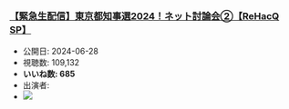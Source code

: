 ### [【緊急生配信】東京都知事選2024！ネット討論会②【ReHacQ SP】](https://www.youtube.com/watch?v=CCLLEw4iR9E)
-   公開日: 2024-06-28
-   視聴数: 109,132
-   **いいね数: 685**
-   出演者: 
- [![](https://img.youtube.com/vi/CCLLEw4iR9E/hqdefault.jpg)](https://www.youtube.com/watch?v=CCLLEw4iR9E)

